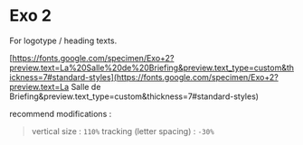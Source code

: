 



# Exo 2

For logotype / heading texts.

[https://fonts.google.com/specimen/Exo+2?preview.text=La%20Salle%20de%20Briefing&preview.text_type=custom&thickness=7#standard-styles](https://fonts.google.com/specimen/Exo+2?preview.text=La Salle de Briefing&preview.text_type=custom&thickness=7#standard-styles)

recommend modifications :

> vertical size : `110%` 
> tracking (letter spacing) : `-30%`

